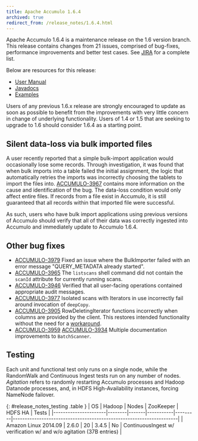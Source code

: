 ```yaml
---
title: Apache Accumulo 1.6.4
archived: true
redirect_from: /release_notes/1.6.4.html
---
```


Apache Accumulo 1.6.4 is a maintenance release on the 1.6 version branch.
This release contains changes from 21 issues, comprised of bug-fixes,
performance improvements and better test cases. See [JIRA][JIRA_164] for a
complete list.

Below are resources for this release:

* [User Manual](/1.6/accumulo_user_manual.html)
* [Javadocs](/1.6/apidocs)
* [Examples](/1.6/examples)

Users of any previous 1.6.x release are strongly encouraged to update as soon as
possible to benefit from the improvements with very little concern in change
of underlying functionality. Users of 1.4 or 1.5 that are seeking to upgrade
to 1.6 should consider 1.6.4 as a starting point.

## Silent data-loss via bulk imported files

A user recently reported that a simple bulk-import application would occasionally
lose some records. Through investigation, it was found that when bulk imports into
a table failed the initial assignment, the logic that automatically retries the
imports was incorrectly choosing the tablets to import the files into. [ACCUMULO-3967][ACCUMULO-3967]
contains more information on the cause and identification of the bug. The data-loss
condition would only affect entire files. If records from a file exist in Accumulo,
it is still guaranteed that all records within that imported file were successful.

As such, users who have bulk import applications using previous versions of Accumulo
should verify that all of their data was correctly ingested into Accumulo and
immediately update to Accumulo 1.6.4.

## Other bug fixes

 * [ACCUMULO-3979][ACCUMULO-3979] Fixed an issue where the BulkImporter failed
   with an error message "QUERY_METADATA already started".
 * [ACCUMULO-3965][ACCUMULO-3965] The `listscans` shell command did not contain
   the `scanId` attribute for currently running scans.
 * [ACCUMULO-3946][ACCUMULO-3946] Verified that all user-facing operations contained
   appropriate audit messages.
 * [ACCUMULO-3977][ACCUMULO-3977] Isolated scans with Iterators in use incorrectly
   fail around invocation of `deepCopy`.
 * [ACCUMULO-3905][ACCUMULO-3905] RowDeletingIterator functions incorrectly when
   columns are provided by the client. This restores intended functionality without
   the need for a [workaround][3905-workaround].
 * [ACCUMULO-3959][ACCUMULO-3959] [ACCUMULO-3934][ACCUMULO-3934] Multiple documentation
   improvements to `BatchScanner`.

## Testing

Each unit and functional test only runs on a single node, while the RandomWalk
and Continuous Ingest tests run on any number of nodes. *Agitation* refers to
randomly restarting Accumulo processes and Hadoop Datanode processes, and, in
HDFS High-Availability instances, forcing NameNode failover.

{: #release_notes_testing .table }
| OS                   | Hadoop | Nodes | ZooKeeper | HDFS HA | Tests                                                               |
|----------------------|--------|-------|-----------|---------|---------------------------------------------------------------------|
| Amazon Linux 2014.09 | 2.6.0  | 20    | 3.4.5     | No      | ContinuousIngest w/ verification w/ and w/o agitation (37B entries) |

[ACCUMULO-3979]: https://issues.apache.org/jira/browse/ACCUMULO-3979
[ACCUMULO-3965]: https://issues.apache.org/jira/browse/ACCUMULO-3965
[ACCUMULO-3946]: https://issues.apache.org/jira/browse/ACCUMULO-3946
[ACCUMULO-3977]: https://issues.apache.org/jira/browse/ACCUMULO-3977
[ACCUMULO-3905]: https://issues.apache.org/jira/browse/ACCUMULO-3905
[3905-workaround]: https://issues.apache.org/jira/browse/ACCUMULO-1801?focusedCommentId=13970204&page=com.atlassian.jira.plugin.system.issuetabpanels:comment-tabpanel#comment-13970204
[ACCUMULO-3959]: https://issues.apache.org/jira/browse/ACCUMULO-3959
[ACCUMULO-3934]: https://issues.apache.org/jira/browse/ACCUMULO-3934
[ACCUMULO-3967]: https://issues.apache.org/jira/browse/ACCUMULO-3967


[JIRA_164]: https://issues.apache.org/jira/browse/ACCUMULO/fixforversion/12332840
